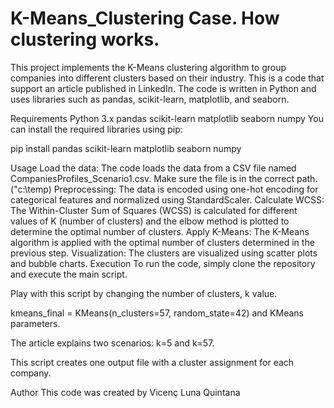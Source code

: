 # K-Means_Clustering Case. How clustering works.

This project implements the K-Means clustering algorithm to group companies into different clusters based on their industry. This is a code that support an article published in LinkedIn.
The code is written in Python and uses libraries such as pandas, scikit-learn, matplotlib, and seaborn.

Requirements
Python 3.x
pandas
scikit-learn
matplotlib
seaborn
numpy
You can install the required libraries using pip:

pip install pandas scikit-learn matplotlib seaborn numpy

Usage
Load the data: The code loads the data from a CSV file named CompaniesProfiles_Scenario1.csv. Make sure the file is in the correct path. ("c:\temp)
Preprocessing: The data is encoded using one-hot encoding for categorical features and normalized using StandardScaler.
Calculate WCSS: The Within-Cluster Sum of Squares (WCSS) is calculated for different values of K (number of clusters) and the elbow method is plotted to determine the optimal number of clusters.
Apply K-Means: The K-Means algorithm is applied with the optimal number of clusters determined in the previous step.
Visualization: The clusters are visualized using scatter plots and bubble charts.
Execution
To run the code, simply clone the repository and execute the main script.

Play with this script by changing the number of clusters, k value.

kmeans_final = KMeans(n_clusters=57, random_state=42)
and KMeans parameters.

The article explains two scenarios: k=5 and k=57.

This script creates one output file with a cluster assignment for each company.

Author
This code was created by Vicenç Luna Quintana
